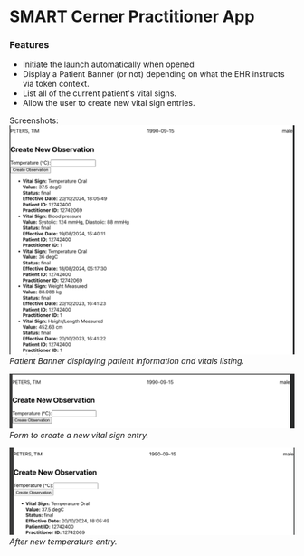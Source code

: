 # SMART Cerner Practitioner App

### Features

- Initiate the launch automatically when opened
- Display a Patient Banner (or not) depending on what the EHR instructs via token context.
- List all of the current patient's vital signs.
- Allow the user to create new vital sign entries.

Screenshots:
![Patient Banner](images/list-vitals-and-top-banner.png)
_Patient Banner displaying patient information and vitals listing._

![Create Vital Sign Entry](images/create-new-temperature.png)
_Form to create a new vital sign entry._

![After New Temp Entry](images/new-temperature-recorded.png)
_After new temperature entry._
